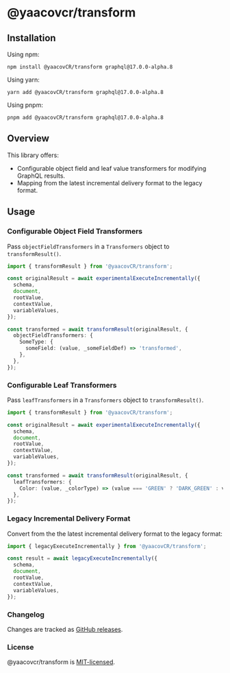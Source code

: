 # @yaacovcr/transform

## Installation

Using npm:

```
npm install @yaacovCR/transform graphql@17.0.0-alpha.8
```

Using yarn:

```
yarn add @yaacovCR/transform graphql@17.0.0-alpha.8
```

Using pnpm:

```
pnpm add @yaacovCR/transform graphql@17.0.0-alpha.8
```

## Overview

This library offers:

- Configurable object field and leaf value transformers for modifying GraphQL results.
- Mapping from the latest incremental delivery format to the legacy format.

## Usage

### Configurable Object Field Transformers

Pass `objectFieldTransformers` in a `Transformers` object to `transformResult()`.

```ts
import { transformResult } from '@yaacovCR/transform';

const originalResult = await experimentalExecuteIncrementally({
  schema,
  document,
  rootValue,
  contextValue,
  variableValues,
});

const transformed = await transformResult(originalResult, {
  objectFieldTransformers: {
    SomeType: {
      someField: (value, _someFieldDef) => 'transformed',
    },
  },
});
```

### Configurable Leaf Transformers

Pass `leafTransformers` in a `Transformers` object to `transformResult()`.

```ts
import { transformResult } from '@yaacovCR/transform';

const originalResult = await experimentalExecuteIncrementally({
  schema,
  document,
  rootValue,
  contextValue,
  variableValues,
});

const transformed = await transformResult(originalResult, {
  leafTransformers: {
    Color: (value, _colorType) => (value === 'GREEN' ? 'DARK_GREEN' : value),
  },
});
```

### Legacy Incremental Delivery Format

Convert from the the latest incremental delivery format to the legacy format:

```ts
import { legacyExecuteIncrementally } from '@yaacovCR/transform';

const result = await legacyExecuteIncrementally({
  schema,
  document,
  rootValue,
  contextValue,
  variableValues,
});
```

### Changelog

Changes are tracked as [GitHub releases](https://github.com/yaacovCR/transform/releases).

### License

@yaacovcr/transform is [MIT-licensed](./LICENSE).
